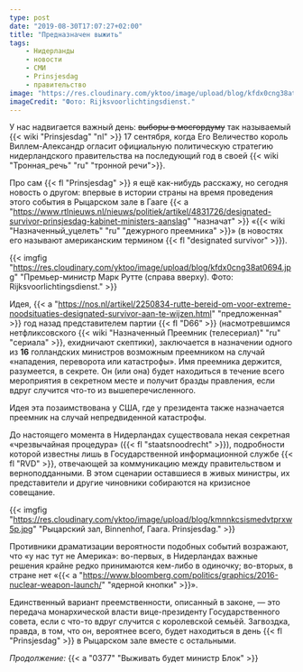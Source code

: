 ```yaml
---
type: post
date: "2019-08-30T17:07:27+02:00"
title: "Предназначен выжить"
tags:
    - Нидерланды
    - новости
    - СМИ
    - Prinsjesdag
    - правительство
image: "https://res.cloudinary.com/yktoo/image/upload/blog/kfdx0cng38at0694.jpg" 
imageCredit: "Фото: Rijksvoorlichtingsdienst."
---
```


У нас надвигается важный день: ~~выборы в мосгордуму~~ так называемый {{< wiki "Prinsjesdag" "nl" >}} 17 сентября, когда Его Величество король Виллем-Александр огласит официальную политическую стратегию нидерландского правительства на последующий год в своей {{< wiki "Тронная_речь" "ru" "тронной речи">}}.

Про сам {{< fl "Prinsjesdag" >}} я ещё как-нибудь расскажу, но сегодня новость о другом: впервые в истории страны на время проведения этого события в Рыцарском зале в Гааге {{< a "https://www.rtlnieuws.nl/nieuws/politiek/artikel/4831726/designated-survivor-prinsjesdag-kabinet-ministers-aanslag" "назначат" >}} «{{< wiki "Назначенный_уцелеть" "ru" "дежурного преемника" >}}» (в новостях его называют американским термином {{< fl "designated survivor" >}}).

<!--more-->

{{< imgfig "https://res.cloudinary.com/yktoo/image/upload/blog/kfdx0cng38at0694.jpg" "Премьер-министр Марк Рутте (справа вверху). Фото: Rijksvoorlichtingsdienst." >}}

Идея, {{< a "https://nos.nl/artikel/2250834-rutte-bereid-om-voor-extreme-noodsituaties-designated-survivor-aan-te-wijzen.html" "предложенная" >}} год назад представителем партии {{< fl "D66" >}} (насмотревшимся нетфликсовского {{< wiki "Назначенный Преемник (телесериал)" "ru" "сериала" >}}, ехидничают скептики), заключается в назначении одного из **16** голландских министров возможным преемником на случай «нападения, переворота или катастрофы». Имя преемника держится, разумеется, в секрете. Он (или она) будет находиться в течение всего мероприятия в секретном месте и получит бразды правления, если вдруг случится что-то из вышеперечисленного.

Идея эта позаимствована у США, где у президента также назначается преемник на случай непредвиденной катастрофы.

До настоящего момента в Нидерландах существовала некая секретная «чрезвычайная процедура» ({{< fl "staatsnoodrecht" >}}), подробности которой известны лишь в Государственной информационной службе {{< fl "RVD" >}}, отвечающей за коммуникацию между правительством и верноподданными. В этом сценарии оставшиеся в живых министры, их представители и другие чиновники собираются на кризисное совещание.

{{< imgfig "https://res.cloudinary.com/yktoo/image/upload/blog/kmnnkcsismedvtprxw5p.jpg" "Рыцарский зал, Binnenhof, Гаага. Prinsjesdag." >}}

Противники драматизации вероятности подобных событий возражают, что «у нас тут не Америка»: во-первых, в Нидерландах важные решения крайне редко принимаются кем-либо в одиночку; во-вторых, в стране нет «{{< a "https://www.bloomberg.com/politics/graphics/2016-nuclear-weapon-launch/" "ядерной кнопки" >}}».

Единственный вариант преемственности, описанный в законе, — это передача монархической власти вице-президенту Государственного совета, если с что-то вдруг случится с королевской семьёй. Загвоздка, правда, в том, что он, вероятнее всего, будет находиться в день {{< fl "Prinsjesdag" >}} в Рыцарском зале вместе с остальными.

*Продолжение:* {{< a "0377" "Выживать будет министр Блок" >}}